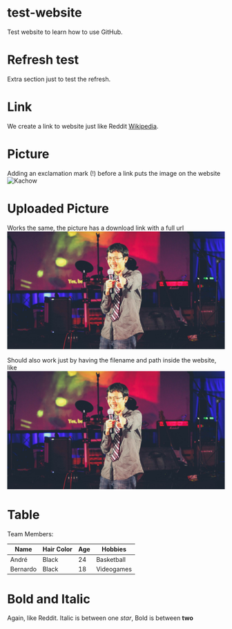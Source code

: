 # test-website

Test website to learn how to use GitHub.

# Refresh test

Extra section just to test the refresh.

# Link 

We create a link to website just like Reddit [Wikipedia](https://www.wikipedia.org/).

# Picture 

Adding an exclamation mark (!) before a link puts the image on the website ![Kachow](http://www.magazine-hd.com/apps/wp/wp-content/uploads/2017/04/Fa%C3%ADscMcQueen.jpg)

# Uploaded Picture

Works the same, the picture has a download link with a full url ![Teru](https://raw.githubusercontent.com/AndreFaiscaMarques/test-website/master/Teru%20awesome%20pic.jpg)

Should also work just by having the filename and path inside the website, like ![Teru2](Teru%20awesome%20pic.jpg)

# Table

Team Members:

| Name | Hair Color | Age | Hobbies |
| -----| ---------- | --- | ------- |
| André | Black     | 24  | Basketball |
| Bernardo | Black  | 18  | Videogames |

# Bold and Italic

Again, like Reddit. Italic is between one *star*, Bold is between **two** 
